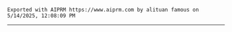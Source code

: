 
```
Exported with AIPRM https://www.aiprm.com by alituan famous on 5/14/2025, 12:08:09 PM
```

---


